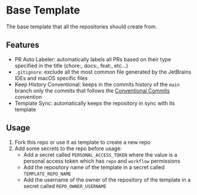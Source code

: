 # Base Template 
The base template that all the repositories should create from.

## Features
- PR Auto Labeler: automatically labels all PRs based on their type specified in the title (chore:, docs:, feat:, etc...)
- `.gitignore`: exclude all the most common file generated by the JetBrains IDEs and macOS specific files
- Keep History Conventional: keeps in the commits history of the `main` branch only the commits that follows the [Conventional Commits][1] convention
- Template Sync: automatically keeps the repository in sync with its template

## Usage
1) Fork this repo or use it as template to create a new repo
2) Add some secrets to the repo before usage:
    - Add a secret called `PERSONAL_ACCESS_TOKEN` where the value is a personal access token which has `repo` and `workflow` permissions
    - Add the repository name of the template in a secret called `TEMPLATE_REPO_NAME` 
    - Add the username of the owner of the repository of the template in a secret called `REPO_OWNER_USERNAME`


[1]: https://www.conventionalcommits.org/